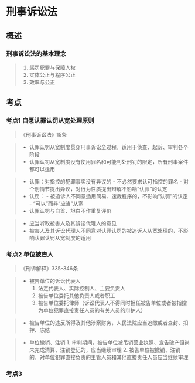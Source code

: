 <!--
 * @Author: 林允儿 Yoona Lim miraclefishleong@gmail.com
 * @Date: 2024-07-01 23:46:06
 * @LastEditors: 林允儿 Yoona Lim miraclefishleong@gmail.com
 * @LastEditTime: 2024-07-03 20:02:25
 * @FilePath: \YoonaLim.github.io\src\zh\examinations\刑事诉讼法.md
 * @Description: 这是默认设置,请设置`customMade`, 打开koroFileHeader查看配置 进行设置: https://github.com/OBKoro1/koro1FileHeader/wiki/%E9%85%8D%E7%BD%AE
-->
# 刑事诉讼法

## 概述

### 刑事诉讼法的基本理念
> 1. 惩罚犯罪与保障人权
> 2. 实体公正与程序公正
> 3. 效率与公正

## 考点
### 考点1 自愿认罪认罚从宽处理原则
> 《刑事诉讼法》15条

> - 认罪认罚从宽制度贯穿刑事诉讼全过程，适用于侦查、起诉、审判各个阶段
> - 认罪认罚从宽制度没有使用罪名和可能判处刑罚的限定，所有刑事案件都可以适用

> - 认罪：对指控的犯罪事实没有异议的
>       - 不必然要求认可指控的罪名
>       - 对个别情节提出异议，对行为性质提出辩解不影响“认罪”的认定
> - 认罚：
>       - 被追诉人不同意适用简易、速裁程序的，不影响“认罚”的认定
>       - “可以”而非“应当”从宽
> - 认罪认罚与自首、坦白不作重复评价

> - 应当听取被害人及其诉讼代理人的意见
> - 被害人及其诉讼代理人不同意对认罪认罚的被追诉人从宽处理的，不影响认罪认罚从宽制度的适用

### 考点2 单位被告人
> 《刑诉解释》335-346条

> - 被告单位的诉讼代表人
>      1. 法定代表人、实际控制人、主要负责人
>      2. 被告单位委托其他负责人或者职工
>      3. 被告单位委托律师（诉讼代表人不得同时担任被告单位或者被指控为单位犯罪直接责任人员的有关人员的辩护人）

> - 被告单位的违反所得及其他涉案财务，人民法院应当追缴或者查封、扣押、冻结

> - 单位撤销、注销
>       1. 审判期间，被告单位被吊销营业执照、宣告破产但尚未完成清算、注销登记的，应当继续审理
>       2. 被告单位被撤销、注销的，对单位犯罪直接负责的主管人员和其他直接责任人员应当继续审理

### 考点3
